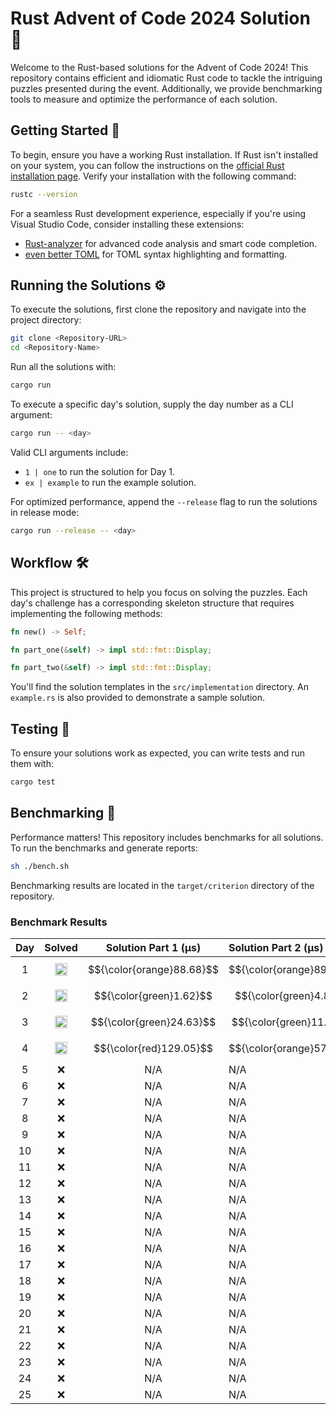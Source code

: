 # Rust Advent of Code 2024 Solution 🦀

Welcome to the Rust-based solutions for the Advent of Code 2024! This repository contains efficient and idiomatic Rust code to tackle the intriguing puzzles presented during the event. Additionally, we provide benchmarking tools to measure and optimize the performance of each solution.

## Getting Started 🚀

To begin, ensure you have a working Rust installation. If Rust isn't installed on your system, you can follow the instructions on the [official Rust installation page](https://www.rust-lang.org/tools/install). Verify your installation with the following command:

```bash
rustc --version
```

For a seamless Rust development experience, especially if you're using Visual Studio Code, consider installing these extensions:

- [Rust-analyzer](https://marketplace.visualstudio.com/items?itemName=rust-lang.rust-analyzer) for advanced code analysis and smart code completion.
- [even better TOML](https://marketplace.visualstudio.com/items?itemName=tamasfe.even-better-toml) for TOML syntax highlighting and formatting.

## Running the Solutions ⚙️

To execute the solutions, first clone the repository and navigate into the project directory:

```bash
git clone <Repository-URL>
cd <Repository-Name>
```

Run all the solutions with:

```bash
cargo run
```

To execute a specific day's solution, supply the day number as a CLI argument:

```bash
cargo run -- <day>
```

Valid CLI arguments include:

- `1 | one` to run the solution for Day 1.
- `ex | example` to run the example solution.

For optimized performance, append the `--release` flag to run the solutions in release mode:

```bash
cargo run --release -- <day>
```

## Workflow 🛠️

This project is structured to help you focus on solving the puzzles. Each day's challenge has a corresponding skeleton structure that requires implementing the following methods:

```rust
fn new() -> Self;

fn part_one(&self) -> impl std::fmt::Display;

fn part_two(&self) -> impl std::fmt::Display;
```

You'll find the solution templates in the `src/implementation` directory. An `example.rs` is also provided to demonstrate a sample solution.

## Testing 🧪

To ensure your solutions work as expected, you can write tests and run them with:

```bash
cargo test
```

## Benchmarking 💪

Performance matters! This repository includes benchmarks for all solutions. To run the benchmarks and generate reports:

```bash
sh ./bench.sh
```

Benchmarking results are located in the `target/criterion` directory of the repository.

### Benchmark Results

| Day |                                         Solved                                          |   Solution Part 1 (μs)    | Solution Part 2 (μs)      |
| :-: | :-------------------------------------------------------------------------------------: | :-----------------------: | :------------------------ |
|  1  | <img src="https://www.rust-lang.org/logos/rust-logo-32x32.png" alt="Rust" width="20" /> | $${\color{orange}88.68}$$ | $${\color{orange}89.94}$$ |
|  2  | <img src="https://www.rust-lang.org/logos/rust-logo-32x32.png" alt="Rust" width="20" /> |  $${\color{green}1.62}$$  | $${\color{green}4.88}$$   |
|  3  | <img src="https://www.rust-lang.org/logos/rust-logo-32x32.png" alt="Rust" width="20" /> | $${\color{green}24.63}$$  | $${\color{green}11.50}$$  |
|  4  | <img src="https://www.rust-lang.org/logos/rust-logo-32x32.png" alt="Rust" width="20" /> |  $${\color{red}129.05}$$  | $${\color{orange}57.84}$$ |
|  5  |                                           :x:                                           |            N/A            | N/A                       |
|  6  |                                           :x:                                           |            N/A            | N/A                       |
|  7  |                                           :x:                                           |            N/A            | N/A                       |
|  8  |                                           :x:                                           |            N/A            | N/A                       |
|  9  |                                           :x:                                           |            N/A            | N/A                       |
| 10  |                                           :x:                                           |            N/A            | N/A                       |
| 11  |                                           :x:                                           |            N/A            | N/A                       |
| 12  |                                           :x:                                           |            N/A            | N/A                       |
| 13  |                                           :x:                                           |            N/A            | N/A                       |
| 14  |                                           :x:                                           |            N/A            | N/A                       |
| 15  |                                           :x:                                           |            N/A            | N/A                       |
| 16  |                                           :x:                                           |            N/A            | N/A                       |
| 17  |                                           :x:                                           |            N/A            | N/A                       |
| 18  |                                           :x:                                           |            N/A            | N/A                       |
| 19  |                                           :x:                                           |            N/A            | N/A                       |
| 20  |                                           :x:                                           |            N/A            | N/A                       |
| 21  |                                           :x:                                           |            N/A            | N/A                       |
| 22  |                                           :x:                                           |            N/A            | N/A                       |
| 23  |                                           :x:                                           |            N/A            | N/A                       |
| 24  |                                           :x:                                           |            N/A            | N/A                       |
| 25  |                                           :x:                                           |            N/A            | N/A                       |
